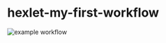 # hexlet-my-first-workflow

![example workflow](https://github.com/Scooby-Hub/hexlet-my-first-workflow/actions/workflows/nodejs.yml/badge.svg)
